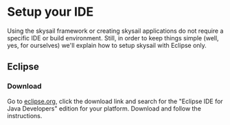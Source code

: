 # Setup your IDE

Using the skysail framework or creating skysail applications do not require a specific IDE or build environment. Still, in order to keep things simple (well, yes, for ourselves) we'll explain how to setup skysail with Eclipse only.

## Eclipse

### Download

Go to [eclipse.org](http://www.eclipse.org), click the download link and search for the "Eclipse IDE for Java Developers" edition for your platform. Download and follow the instructions. 
